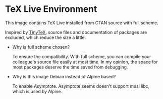 # TeX Live Environment

This image contains TeX Live installed from CTAN source with full scheme.

Inspired by [TinyTeX](https://yihui.org/tinytex/),  source files and documentation of packages are excluded, which reduce the size a little.

- Why is full scheme chosen?

    To ensure the compatibility. With full scheme, you can compile your colleague's source file easily at most time. In my opinion, the space for most packages deserve the time saved from debugging.

- Why is this image Debian instead of Alpine based?

    To enable Asymptote. Asymptote seems doesn't support musl libc, which is used by Alpine.
